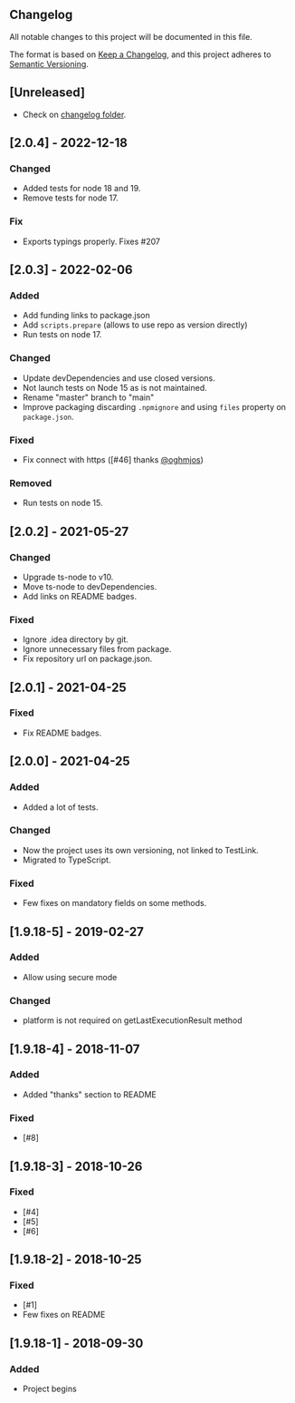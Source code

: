 ## Changelog
All notable changes to this project will be documented in this file.

The format is based on [Keep a Changelog](https://keepachangelog.com/en/1.0.0/), and this project adheres
to [Semantic Versioning](https://semver.org/spec/v2.0.0.html).

## [Unreleased]
 * Check on [changelog folder](changelog).

## [2.0.4] - 2022-12-18
### Changed
* Added tests for node 18 and 19.
* Remove tests for node 17.

### Fix
* Exports typings properly. Fixes #207

## [2.0.3] - 2022-02-06
### Added
 * Add funding links to package.json
 * Add `scripts.prepare` (allows to use repo as version directly)
 * Run tests on node 17.

### Changed
 * Update devDependencies and use closed versions.
 * Not launch tests on Node 15 as is not maintained.
 * Rename "master" branch to "main"
 * Improve packaging discarding `.npmignore` and using `files` property on `package.json`.

### Fixed
 * Fix connect with https ([#46] thanks [@oghmjos](https://github.com/oghmjos))

### Removed
 * Run tests on node 15.

## [2.0.2] - 2021-05-27
### Changed
 * Upgrade ts-node to v10.
 * Move ts-node to devDependencies.
 * Add links on README badges.

### Fixed
 * Ignore .idea directory by git.
 * Ignore unnecessary files from package.
 * Fix repository url on package.json.

## [2.0.1] - 2021-04-25
### Fixed
 * Fix README badges.

## [2.0.0] - 2021-04-25
### Added
 * Added a lot of tests.

### Changed
 * Now the project uses its own versioning, not linked to TestLink. 
 * Migrated to TypeScript.

### Fixed
 * Few fixes on mandatory fields on some methods.

## [1.9.18-5] - 2019-02-27
### Added
 * Allow using secure mode

### Changed
 * platform is not required on getLastExecutionResult method

## [1.9.18-4] - 2018-11-07
### Added
 * Added "thanks" section to README

### Fixed
 * [#8]

## [1.9.18-3] - 2018-10-26
### Fixed
 * [#4]
 * [#5]
 * [#6]

## [1.9.18-2] - 2018-10-25
### Fixed
 * [#1]
 * Few fixes on README

## [1.9.18-1] - 2018-09-30
### Added
 * Project begins
